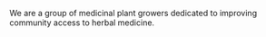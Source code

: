 
We are a group of medicinal plant growers dedicated to improving community access to herbal medicine.
